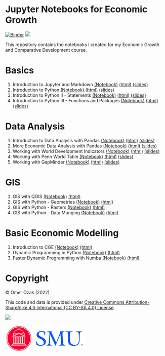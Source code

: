 # Jupyter Notebooks for Economic Growth
[![Binder](https://mybinder.org/badge_logo.svg)](https://mybinder.org/v2/gh/SMU-Econ-Growth/EconGrowthUG-binder/main?urlpath=git-pull%3Frepo%3Dhttps%253A%252F%252Fgithub.com%252FSMU-Econ-Growth%252FEconGrowthUG-Notebooks%26urlpath%3Dtree%252FEconGrowthUG-Notebooks%252F%26branch%3Dmain) [![](https://deepnote.com/buttons/launch-in-deepnote-small.svg)](https://deepnote.com/join-team?token=2faf882f7ae14a5)

This repository contains the notebooks I created for my Economic Growth and Comparative Development course.

# Basics
1. Introduction to Jupyter and Markdown [(Notebook)](./Intro-Jupyter.ipynb) [(html)](https://smu-econ-growth.github.io/EconGrowthUG-Slides-Intro-Jupyter/Intro-Jupyter.html) [(slides)](https://smu-econ-growth.github.io/EconGrowthUG-Slides-Intro-Jupyter/)
2. Introduction to Python [(Notebook)](./Intro-Python.ipynb) [(html)](https://smu-econ-growth.github.io/EconGrowthUG-Slides-Intro-Python/Intro-Python.html) [(slides)](https://smu-econ-growth.github.io/EconGrowthUG-Slides-Intro-Python/)
3. Introduction to Python II - Statements [(Notebook)](./Intro-Python-Statements.ipynb) [(html)](https://smu-econ-growth.github.io/EconGrowthUG-Slides-Intro-Python-Statements/Intro-Python-Statements.html) [(slides)](https://smu-econ-growth.github.io/EconGrowthUG-Slides-Intro-Python-Statements/)
4. Introduction to Python III - Functions and Packages [(Notebook)](./Intro-Python-Functions-Packages.ipynb) [(html)](https://smu-econ-growth.github.io/EconGrowthUG-Slides-Intro-Python-Functions-Packages/Intro-Python-Functions-Packages.html) [(slides)](https://smu-econ-growth.github.io/EconGrowthUG-Slides-Intro-Python-Functions-Packages/)

# Data Analysis

1. Introduction to Data Analysis with Pandas [(Notebook)](./Intro-Data-Analysis-Pandas.ipynb) [(html)](https://smu-econ-growth.github.io/EconGrowthUG-Slides-Intro-Data-Analysis-Pandas/Intro-Data-Analysis-Pandas.html) [(slides)](https://smu-econ-growth.github.io/EconGrowthUG-Slides-Intro-Data-Analysis-Pandas/)
2. More Economic Data Analysis with Pandas [(Notebook)](./More-Economic-Data-Analysis-with-Pandas.ipynb) [(html)](https://smu-econ-growth.github.io/EconGrowthUG-Slides-More-Economic-Data-Analysis-with-Pandas/More-Economic-Data-Analysis-with-Pandas.html) [(slides)](https://smu-econ-growth.github.io/EconGrowthUG-Slides-More-Economic-Data-Analysis-with-Pandas/)
3. Working with World Development Indicators [(Notebook)](./Working-with-WDI.ipynb) [(html)](https://smu-econ-growth.github.io/EconGrowthUG-Slides-Working-with-WDI/Working-with-WDI.html) [(slides)](https://smu-econ-growth.github.io/EconGrowthUG-Slides-Working-with-WDI/)
4. Working with Penn World Table [(Notebook)](./Working-with-PWT.ipynb) [(html)](https://smu-econ-growth.github.io/EconGrowthUG-Slides-Working-with-PWT/Working-with-PWT.html) [(slides)](https://smu-econ-growth.github.io/EconGrowthUG-Slides-Working-with-PWT/)
5. Working with GapMinder [(Notebook)](./Working-with-GapMinder.ipynb) [(html)](https://smu-econ-growth.github.io/EconGrowthUG-Slides-Working-with-GapMinder/Working-with-GapMinder.html) [(slides)](https://smu-econ-growth.github.io/EconGrowthUG-Slides-Working-with-GapMinder/)

# GIS
1. GIS with QGIS [(Notebook)](./GIS.ipynb) [(html)](https://econgrowth.github.io/GIS%20with%20QGIS.html) 
2. GIS with Python - Geometries [(Notebook)](./GIS-with-Python.ipynb) [(html)](https://econgrowth.github.io/GIS%20with%20Python.html) 
3. GIS with Python - Rasters [(Notebook)](./GIS-with-Python-2.ipynb) [(html)](https://econgrowth.github.io/GIS%20with%20Python%202.html) 
4. GIS with Python - Data Munging [(Notebook)](./GIS-with-Python-3.ipynb) [(html)](https://econgrowth.github.io/GIS%20with%20Python%203.html) 

# Basic Economic Modelling
1. Introduction to CGE [(Notebook)](/notebooks/IntroCGE.ipynb) [(html)](https://econgrowth.github.io/IntroCGE.html) 
2. Dynamic Programming in Python [(Notebook)](/notebooks/DynamicProgramming.ipynb) [(html)](https://econgrowth.github.io/Dynamic%20Programming.html) 
3. Faster Dynamic Programming with Numba [(Notebook)](Faster-Computation-with-Numba.ipynb) [(html)](https://econgrowth.github.io/Dynamic%20Programming%20Numba.html)

# Copyright 

&copy; Ömer Özak (2022)

This code and data is provided under [Creative Commons Attribution-ShareAlike 4.0 International (CC BY-SA 4.0) License](https://creativecommons.org/licenses/by-sa/4.0/). 

![](http://mirrors.creativecommons.org/presskit/buttons/88x31/svg/by-sa.svg)

[<img src="https://github.com/measuring-culture/Expanding-Measurement-Culture-Facebook-JRSI/blob/main/pics/SMUlogowWordmarkRB.jpg?raw=true" width="250">](http://omerozak.com)
